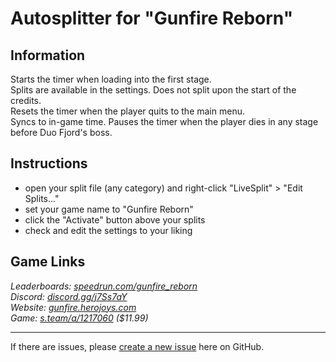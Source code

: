 # Autosplitter for "Gunfire Reborn"
## Information
Starts the timer when loading into the first stage.  
Splits are available in the settings. Does not split upon the start of the credits.  
Resets the timer when the player quits to the main menu.  
Syncs to in-game time. Pauses the timer when the player dies in any stage before Duo Fjord's boss.

## Instructions
* open your split file (any category) and right-click "LiveSplit" > "Edit Splits..."
* set your game name to "Gunfire Reborn"
* click the "Activate" button above your splits
* check and edit the settings to your liking

## Game Links
*Leaderboards: [speedrun.com/gunfire_reborn](https://speedrun.com/gunfire_reborn)*  
*Discord: [discord.gg/j7Ss7aY](https://discord.gg/j7Ss7aY)*  
*Website: [gunfire.herojoys.com](https://gunfire.herojoys.com/en)*  
*Game: [s.team/a/1217060](https://s.team/a/1217060) ($11.99)*

---
If there are issues, please [create a new issue](https://github.com/just-ero/AutoSplitTools/issues/new/choose) here on GitHub.